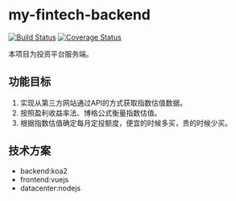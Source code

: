 # my-fintech-backend   
[![Build Status](https://www.travis-ci.org/dumingcode/my-fintech-backend.svg?branch=master)](https://www.travis-ci.org/dumingcode/my-fintech-backend)
[![Coverage Status](https://coveralls.io/repos/github/dumingcode/my-fintech-backend/badge.svg?branch=master)](https://coveralls.io/github/dumingcode/my-fintech-backend?branch=master)

本项目为投资平台服务端。
## 功能目标
1. 实现从第三方网站通过API的方式获取指数估值数据。
2. 按照盈利收益率法、博格公式衡量指数估值。
3. 根据指数估值确定每月定投额度，便宜的时候多买，贵的时候少买。

## 技术方案
- backend:koa2
- frontend:vuejs
- datacenter:nodejs
